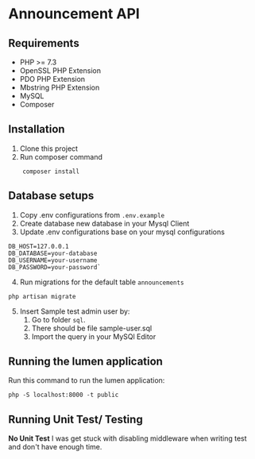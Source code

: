 # Announcement API

## Requirements

* PHP >= 7.3
* OpenSSL PHP Extension
* PDO PHP Extension
* Mbstring PHP Extension
* MySQL
* Composer

## Installation

1. Clone this project
2. Run composer command
```
    composer install
```

## Database setups
1. Copy .env configurations from `.env.example`
2. Create database new database in your Mysql Client
3. Update .env configurations base on your mysql configurations
```
DB_HOST=127.0.0.1
DB_DATABASE=your-database
DB_USERNAME=your-username
DB_PASSWORD=your-password`
```   

4. Run migrations for the default table `announcements`
```
php artisan migrate
```
5. Insert Sample test admin user by:
    1. Go to folder `sql`.
    2. There should be file sample-user.sql 
    3. Import the query in your MySQl Editor
    

## Running the lumen application
Run this command to run the lumen application:
```
php -S localhost:8000 -t public
```

## Running Unit Test/ Testing
**No Unit Test** I was get stuck with disabling middleware when writing test and don't have enough time.

```
